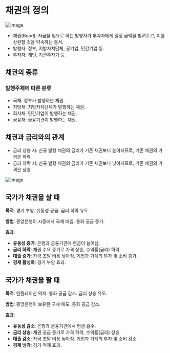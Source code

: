 # 채권의 정의
  ![image](https://github.com/user-attachments/assets/0a588bfc-88c4-4b44-ac6b-63c96a1692fb)

 - 채권(Bond): 자금을 필요로 하는 발행자가 투자자에게 일정 금액을 빌려주고, 이를 상환할 것을 약속하는 증서.
 - 발행자: 정부, 지방자치단체, 공기업, 민간기업 등.
 - 투자자: 개인, 기관투자가 등.



## 채권의 종류

### 발행주체에 따른 분류


- 국채: 정부가 발행하는 채권.
- 지방채: 지방자치단체가 발행하는 채권.
- 회사채: 민간기업이 발행하는 채권.
- 금융채: 금융기관이 발행하는 채권.




## 채권과 금리와의 관계

- 금리 상승 시: 신규 발행 채권의 금리가 기존 채권보다 높아지므로, 기존 채권의 가격은 하락
- 금리 하락 시: 신규 발행 채권의 금리가 기존 채권보다 낮아지므로, 기존 채권의 가격은 상승

![image](https://github.com/user-attachments/assets/b198c398-c2a4-4a4c-8414-835684013476)


## 국가가 채권을 살 때

**목적**: 경기 부양. 유동성 공급. 금리 하락 유도.

**방법**: 중앙은행이 시중에서 국채 매입. 통화 공급 증가.

**효과**: 
- **유동성 증가**: 은행과 금융기관에 현금이 늘어남.
- **금리 하락**: 채권 수요 증가로 가격 상승, 수익률(금리) 하락.
- **대출 증가**: 자금 조달 비용 낮아짐. 기업과 가계의 투자 및 소비 증가.
- **경제 활성화**: 경기 부양 효과.

## 국가가 채권을 팔 때

**목적**: 인플레이션 억제. 통화 공급 감소. 금리 상승 유도.

**방법**: 중앙은행이 보유한 국채 매도. 통화 공급 감소.

**효과**: 
- **유동성 감소**: 은행과 금융기관에서 현금 흡수.
- **금리 상승**: 채권 공급 증가로 가격 하락, 수익률(금리) 상승.
- **대출 감소**: 자금 조달 비용 높아짐. 기업과 가계의 투자 및 소비 감소.
- **경제 냉각**: 경기 억제 효과.


